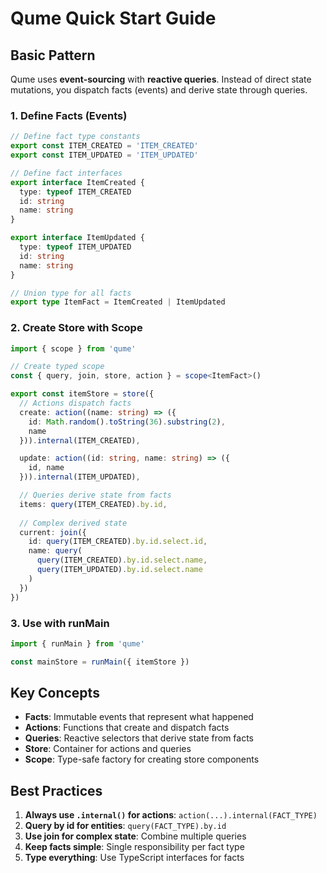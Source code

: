 # Qume Quick Start Guide

## Basic Pattern

Qume uses **event-sourcing** with **reactive queries**. Instead of direct state mutations, you dispatch facts (events) and derive state through queries.

### 1. Define Facts (Events)

```typescript
// Define fact type constants
export const ITEM_CREATED = 'ITEM_CREATED'
export const ITEM_UPDATED = 'ITEM_UPDATED'

// Define fact interfaces
export interface ItemCreated {
  type: typeof ITEM_CREATED
  id: string
  name: string
}

export interface ItemUpdated {
  type: typeof ITEM_UPDATED
  id: string
  name: string
}

// Union type for all facts
export type ItemFact = ItemCreated | ItemUpdated
```

### 2. Create Store with Scope

```typescript
import { scope } from 'qume'

// Create typed scope
const { query, join, store, action } = scope<ItemFact>()

export const itemStore = store({
  // Actions dispatch facts
  create: action((name: string) => ({
    id: Math.random().toString(36).substring(2),
    name
  })).internal(ITEM_CREATED),

  update: action((id: string, name: string) => ({
    id, name
  })).internal(ITEM_UPDATED),

  // Queries derive state from facts
  items: query(ITEM_CREATED).by.id,
  
  // Complex derived state
  current: join({
    id: query(ITEM_CREATED).by.id.select.id,
    name: query(
      query(ITEM_CREATED).by.id.select.name,
      query(ITEM_UPDATED).by.id.select.name
    )
  })
})
```

### 3. Use with runMain

```typescript
import { runMain } from 'qume'

const mainStore = runMain({ itemStore })
```

## Key Concepts

- **Facts**: Immutable events that represent what happened
- **Actions**: Functions that create and dispatch facts
- **Queries**: Reactive selectors that derive state from facts
- **Store**: Container for actions and queries
- **Scope**: Type-safe factory for creating store components

## Best Practices

1. **Always use `.internal()` for actions**: `action(...).internal(FACT_TYPE)`
2. **Query by id for entities**: `query(FACT_TYPE).by.id`
3. **Use join for complex state**: Combine multiple queries
4. **Keep facts simple**: Single responsibility per fact type
5. **Type everything**: Use TypeScript interfaces for facts